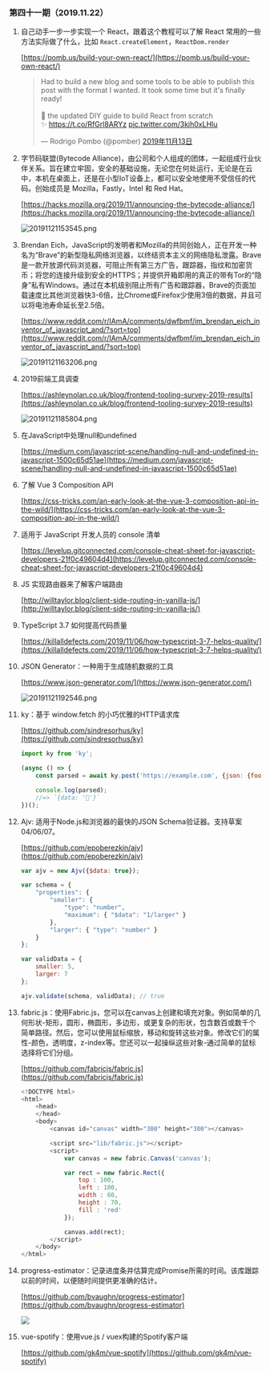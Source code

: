 ### 第四十一期（2019.11.22）

1. 自己动手一步一步实现一个 React，跟着这个教程可以了解 React 常用的一些方法实际做了什么，比如 `React.createElement`，`ReactDom.render`

	[https://pomb.us/build-your-own-react/](https://pomb.us/build-your-own-react/)

	<blockquote class="twitter-tweet" data-lang="zh-cn"><p lang="en" dir="ltr">Had to build a new blog and some tools to be able to publish this post with the format I wanted. It took some time but it&#39;s finally ready!<br><br>📢 the updated DIY guide to build React from scratch<br>✨ <a href="https://t.co/RfGrl8ARYz">https://t.co/RfGrl8ARYz</a> <a href="https://t.co/3kih0xLHIu">pic.twitter.com/3kih0xLHIu</a></p>&mdash; Rodrigo Pombo (@pomber) <a href="https://twitter.com/pomber/status/1194616086941126656?ref_src=twsrc%5Etfw">2019年11月13日</a></blockquote>
	<script async src="https://platform.twitter.com/widgets.js" charset="utf-8"></script>

2. 字节码联盟(Bytecode Alliance)，由公司和个人组成的团体，一起组成行业伙伴关系。旨在建立牢固，安全的基础设施，无论您在何处运行，无论是在云中，本机在桌面上，还是在小型IoT设备上，都可以安全地使用不受信任的代码。创始成员是 Mozilla，Fastly，Intel 和 Red Hat。

	[https://hacks.mozilla.org/2019/11/announcing-the-bytecode-alliance/](https://hacks.mozilla.org/2019/11/announcing-the-bytecode-alliance/)

	![20191121153545.png](https://raw.githubusercontent.com/Joeycz/pics/master/20191121153545.png)

3. Brendan Eich，JavaScript的发明者和Mozilla的共同创始人，正在开发一种名为“Brave”的新型隐私网络浏览器，以终结资本主义的网络隐私泄露。Brave是一款开放源代码浏览器，可阻止所有第三方广告，跟踪器，指纹和加密货币；将您的连接升级到安全的HTTPS；并提供开箱即用的真正的带有Tor的“隐身”私有Windows。通过在本机级别阻止所有广告和跟踪器，Brave的页面加载速度比其他浏览器快3-6倍，比Chrome或Firefox少使用3倍的数据，并且可以将电池寿命延长至2.5倍。

	[https://www.reddit.com/r/IAmA/comments/dwfbmf/im_brendan_eich_inventor_of_javascript_and/?sort=top](https://www.reddit.com/r/IAmA/comments/dwfbmf/im_brendan_eich_inventor_of_javascript_and/?sort=top)

	![20191121163206.png](https://raw.githubusercontent.com/Joeycz/pics/master/20191121163206.png)

4. 2019前端工具调查

	[https://ashleynolan.co.uk/blog/frontend-tooling-survey-2019-results](https://ashleynolan.co.uk/blog/frontend-tooling-survey-2019-results)

	![20191121185804.png](https://raw.githubusercontent.com/Joeycz/pics/master/20191121185804.png)

5. 在JavaScript中处理null和undefined

	[https://medium.com/javascript-scene/handling-null-and-undefined-in-javascript-1500c65d51ae](https://medium.com/javascript-scene/handling-null-and-undefined-in-javascript-1500c65d51ae)

6. 了解 Vue 3 Composition API

	[https://css-tricks.com/an-early-look-at-the-vue-3-composition-api-in-the-wild/](https://css-tricks.com/an-early-look-at-the-vue-3-composition-api-in-the-wild/)

7. 适用于 JavaScript 开发人员的 console 清单

	[https://levelup.gitconnected.com/console-cheat-sheet-for-javascript-developers-21f0c49604d4](https://levelup.gitconnected.com/console-cheat-sheet-for-javascript-developers-21f0c49604d4)

8. JS 实现路由器来了解客户端路由

	[http://willtaylor.blog/client-side-routing-in-vanilla-js/](http://willtaylor.blog/client-side-routing-in-vanilla-js/)

9. TypeScript 3.7 如何提高代码质量

	[https://killalldefects.com/2019/11/06/how-typescript-3-7-helps-quality/](https://killalldefects.com/2019/11/06/how-typescript-3-7-helps-quality/)

10. JSON Generator：一种用于生成随机数据的工具

	[https://www.json-generator.com/](https://www.json-generator.com/)

	![20191121192546.png](https://raw.githubusercontent.com/Joeycz/pics/master/20191121192546.png)

11. ky：基于 window.fetch 的小巧优雅的HTTP请求库

	[https://github.com/sindresorhus/ky](https://github.com/sindresorhus/ky)

	```js
	import ky from 'ky';

	(async () => {
		const parsed = await ky.post('https://example.com', {json: {foo: true}}).json();

		console.log(parsed);
		//=> `{data: '🦄'}`
	})();
	```

12. Ajv: 适用于Node.js和浏览器的最快的JSON Schema验证器。支持草案04/06/07。

	[https://github.com/epoberezkin/ajv](https://github.com/epoberezkin/ajv)

	```js
	var ajv = new Ajv({$data: true});

	var schema = {
		"properties": {
			"smaller": {
				"type": "number",
				"maximum": { "$data": "1/larger" }
			},
			"larger": { "type": "number" }
		}
	};

	var validData = {
		smaller: 5,
		larger: 7
	};

	ajv.validate(schema, validData); // true
	```

13. fabric.js：使用Fabric.js，您可以在canvas上创建和填充对象。例如简单的几何形状-矩形，圆形，椭圆形，多边形，或更复杂的形状，包含数百或数千个简单路径。然后，您可以使用鼠标缩放，移动和旋转这些对象。修改它们的属性-颜色，透明度，z-index等。您还可以一起操纵这些对象-通过简单的鼠标选择将它们分组。

	[https://github.com/fabricjs/fabric.js](https://github.com/fabricjs/fabric.js)

	```js
	<!DOCTYPE html>
	<html>
		<head>
		</head>
		<body>
			<canvas id="canvas" width="300" height="300"></canvas>

			<script src="lib/fabric.js"></script>
			<script>
				var canvas = new fabric.Canvas('canvas');

				var rect = new fabric.Rect({
					top : 100,
					left : 100,
					width : 60,
					height : 70,
					fill : 'red'
				});

				canvas.add(rect);
			</script>
		</body>
	</html>
	```

14. progress-estimator：记录进度条并估算完成Promise所需的时间。该库跟踪以前的时间，以便随时间提供更准确的估计。

	[https://github.com/bvaughn/progress-estimator](https://github.com/bvaughn/progress-estimator)

	![](https://user-images.githubusercontent.com/29597/48986949-474e2400-f0cf-11e8-86d7-d201f8ad8eca.gif)

15. vue-spotify：使用vue.js / vuex构建的Spotify客户端

	[https://github.com/gk4m/vue-spotify](https://github.com/gk4m/vue-spotify)